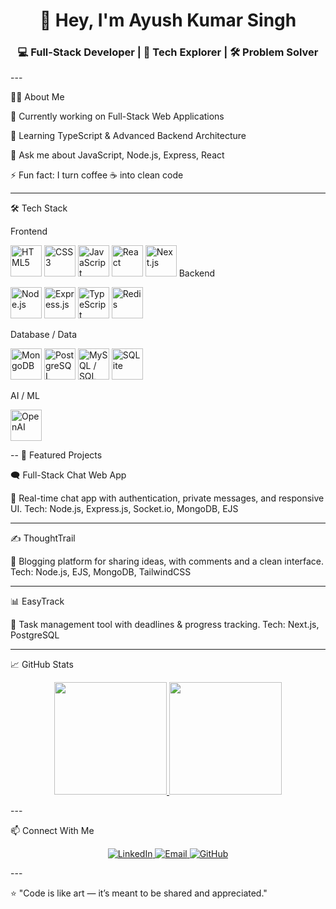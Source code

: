 <h1 align="center">👋 Hey, I'm Ayush Kumar Singh</h1>

<h3 align="center">💻 Full-Stack Developer | 🚀 Tech Explorer | 🛠️ Problem Solver</h3>  
---

🧑‍💻 About Me

🔭 Currently working on Full-Stack Web Applications

🌱 Learning TypeScript & Advanced Backend Architecture

💬 Ask me about JavaScript, Node.js, Express, React

⚡ Fun fact: I turn coffee ☕ into clean code



---

🛠️ Tech Stack

Frontend

<p align="left">  
  <img src="https://cdn.jsdelivr.net/gh/devicons/devicon/icons/html5/html5-original.svg" height="50" alt="HTML5" />  
  <img src="https://cdn.jsdelivr.net/gh/devicons/devicon/icons/css3/css3-original.svg" height="50" alt="CSS3" />  
  <img src="https://cdn.jsdelivr.net/gh/devicons/devicon/icons/javascript/javascript-original.svg" height="50" alt="JavaScript" />  
  <img src="https://cdn.jsdelivr.net/gh/devicons/devicon/icons/react/react-original.svg" height="50" alt="React" />  
  <img src="https://cdn.jsdelivr.net/gh/devicons/devicon/icons/nextjs/nextjs-original.svg" height="50" alt="Next.js" />  Backend

<p align="left">  
  <img src="https://cdn.jsdelivr.net/gh/devicons/devicon/icons/nodejs/nodejs-original.svg" height="50" alt="Node.js" />  
  <img src="https://cdn.jsdelivr.net/gh/devicons/devicon/icons/express/express-original.svg" height="50" alt="Express.js" />  
  <img src="https://cdn.jsdelivr.net/gh/devicons/devicon/icons/typescript/typescript-original.svg" height="50" alt="TypeScript" />  
  <img src="https://cdn.jsdelivr.net/gh/devicons/devicon/icons/redis/redis-original.svg" height="50" alt="Redis" />  
</p>  Database / Data

<p align="left">  
  <img src="https://cdn.jsdelivr.net/gh/devicons/devicon/icons/mongodb/mongodb-original.svg" height="50" alt="MongoDB" />  
  <img src="https://cdn.jsdelivr.net/gh/devicons/devicon/icons/postgresql/postgresql-original.svg" height="50" alt="PostgreSQL" />  
  <img src="https://cdn.jsdelivr.net/gh/devicons/devicon/icons/mysql/mysql-original.svg" height="50" alt="MySQL / SQL" />  
  <img src="https://cdn.jsdelivr.net/gh/devicons/devicon/icons/sqlite/sqlite-original.svg" height="50" alt="SQLite" />  
</p>  AI / ML

<p align="left">  
  <img src="https://cdn.jsdelivr.net/npm/simple-icons@v11/icons/openai.svg" height="50" alt="OpenAI" />  
</p>  
--  
📌 Featured Projects

🗨️ Full-Stack Chat Web App

💬 Real-time chat app with authentication, private messages, and responsive UI.
Tech: Node.js, Express.js, Socket.io, MongoDB, EJS


---

✍️ ThoughtTrail

📝 Blogging platform for sharing ideas, with comments and a clean interface.
Tech: Node.js, EJS, MongoDB, TailwindCSS


---

📊 EasyTrack

📅 Task management tool with deadlines & progress tracking.
Tech: Next.js, PostgreSQL


---

📈 GitHub Stats

<p align="center">  
  <a href="https://github.com/AyushSingh1002">  
    <img   
      src="https://github-readme-stats.vercel.app/api?username=AyushSingh1002&show_icons=true&theme=radical&hide_border=true&count_private=true"   
      height="180"  
    />  
  </a>  
  <a href="https://github.com/AyushSingh1002">  
    <img   
      src="https://github-readme-streak-stats.herokuapp.com?user=AyushSingh1002&theme=radical&hide_border=true"   
      height="180"  
    />  
  </a>  
</p>  
---  

📫 Connect With Me

<p align="center">  
  <a href="https://www.linkedin.com/in/ayush-kumar-singh-1b21e/" target="_blank">  
    <img src="https://img.shields.io/badge/LinkedIn-0A66C2?logo=linkedin&logoColor=white&style=for-the-badge" alt="LinkedIn" />  
  </a>  
  <a href="mailto:ayushkumar408647@gmail.com">  
    <img src="https://img.shields.io/badge/Email-D14836?logo=gmail&logoColor=white&style=for-the-badge" alt="Email" />  
  </a>  
  <a href="https://github.com/AyushSingh1002" target="_blank">  
    <img src="https://img.shields.io/badge/GitHub-181717?logo=github&logoColor=white&style=for-the-badge" alt="GitHub" />  
  </a>  
</p>  
---  

⭐ "Code is like art — it’s meant to be shared and appreciated."

